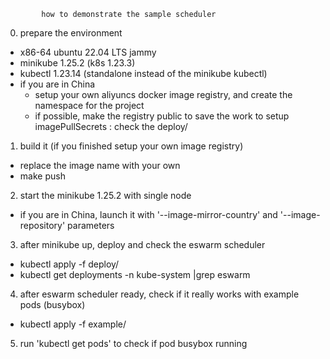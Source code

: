             how to demonstrate the sample scheduler

0. prepare the environment
  - x86-64 ubuntu 22.04 LTS jammy
  - minikube 1.25.2 (k8s 1.23.3)
  - kubectl 1.23.14 (standalone instead of the minikube kubectl)
  - if you are in China
      - setup your own aliyuncs docker image registry, and create the namespace for the project 
      - if possible, make the registry public to save the work to setup imagePullSecrets : check the deploy/

1. build it (if you finished setup your own image registry)
  - replace the image name with your own
  - make push

2. start the minikube 1.25.2 with single node
  - if you are in China, launch it with '--image-mirror-country' and '--image-repository' parameters

3. after minikube up, deploy and check the eswarm scheduler
  - kubectl apply -f deploy/
  - kubectl get deployments -n kube-system |grep eswarm

4. after eswarm scheduler ready, check if it really works with example pods (busybox)
  - kubectl apply -f example/

5. run 'kubectl get pods' to check if pod busybox running

